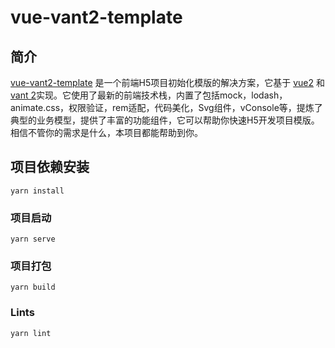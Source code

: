 # vue-vant2-template

## 简介

[vue-vant2-template](https://gitee.com/jzdkg6/vue-vant2-template) 是一个前端H5项目初始化模版的解决方案，它基于 [vue2](https://github.com/vuejs/vue) 和 [vant 2](https://github.com/ElemeFE/element)实现。它使用了最新的前端技术栈，内置了包括mock，lodash，animate.css，权限验证，rem适配，代码美化，Svg组件，vConsole等，提炼了典型的业务模型，提供了丰富的功能组件，它可以帮助你快速H5开发项目模版。相信不管你的需求是什么，本项目都能帮助到你。

## 项目依赖安装
```
yarn install
```

### 项目启动
```
yarn serve
```

### 项目打包
```
yarn build
```

### Lints
```
yarn lint
```
